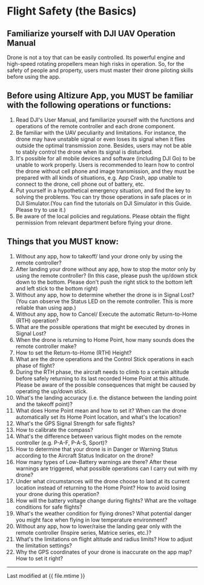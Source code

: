 # Flight Safety (the Basics)

## Familiarize yourself with DJI UAV Operation Manual

Drone is not a toy that can be easily controlled. Its powerful engine and high-speed rotating propellers mean high risks in operation. So, for the safety of people and property, users must master their drone piloting skills before using the app.

## Before using Altizure App, you MUST be familiar with the following operations or functions:

1. Read DJI's User Manual, and familiarize yourself with the functions and operations of the remote controller and each drone component.
2. Be familiar with the UAV peculiarity and limitations. For instance, the drone may have unstable signal or even loses its signal when it flies outside the optimal transmission zone. Besides, users may not be able to stably control the drone when its signal is disturbed.
3. It's possible for all mobile devices and software (including DJI Go) to be unable to work properly. Users is recommended to learn how to control the drone without cell phone and image transmission, and they must be prepared with all kinds of situations, e.g. App Crash, app unable to connect to the drone, cell phone out of battery, etc.
4. Put yourself in a hypothetical emergency situation, and find the key to solving the problems. You can try those operations in safe places or in DJI Simulator.(You can find the tutorials on DJI Simulator in this Guide. Please try to use it.)
5. Be aware of the local policies and regulations. Please obtain the flight permission from relevant department before flying your drone.

## Things that you MUST know:

1. Without any app, how to takeoff/ land your drone only by using the remote controller?
2. After landing your drone without any app, how to stop the motor only by using the remote controller? (In this case, please push the up/down stick down to the bottom. Please don't push the right stick to the bottom left and left stick to the bottom right)
3. Without any app, how to determine whether the drone is in Signal Lost? (You can observe the Status LED on the remote controller. This is more reliable than using app.)
4. Without any app, how to Cancel/ Execute the automatic Return-to-Home (RTH) operation?
5. What are the possible operations that might be executed by drones in Signal Lost?
6. When the drone is returning to Home Point, how many sounds does the remote controller make?
7. How to set the Return-to-Home (RTH) Height?
8. What are the drone operations and the Control Stick operations in each phase of flight?
9. During the RTH phase, the aircraft needs to climb to a certain altitude before safely returning to its last recorded Home Point at this altitude. Please be aware of the possible consequences that might be caused by operating the up/down stick.
10. What's the landing accuracy (i.e. the distance between the landing point and the takeoff point)?
11. What does Home Point mean and how to set it? When can the drone automatically set its Home Point location, and what's the location?
12. What's the GPS Signal Strength for safe flights?
13. How to calibrate the compass?
14. What's the difference between various flight modes on the remote controller (e.g. P-A-F, P-A-S, Sport)?
15. How to determine that your drone is in Danger or Warning Status according to the Aircraft Status Indicator on the drone?
16. How many types of Low-Battery warnings are there? After these warnings are triggered, what possible operations can I carry out with my drone?
17. Under what circumstances will the drone choose to land at its current location instead of returning to the Home Point? How to avoid losing your drone during this operation?
18. How will the battery voltage change during flights? What are the voltage conditions for safe flights?
19. What's the weather condition for flying drones? What potential danger you might face when flying in low temperature environment?
20. Without any app, how to lower/raise the landing gear only with the remote controller (Inspire series, Matrice series, etc.)?
21. What's the limitations on flight altitude and radius limits? How to adjust the limitation settings?
22. Why the GPS coordinates of your drone is inaccurate on the app map? How to set it right?


---

Last modified at {{ file.mtime }}